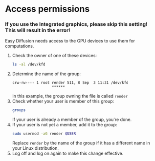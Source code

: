 # Access permissions
### If you use the Integrated graphics, please skip this setting! This will result in the error!

Easy Diffusion needs access to the GPU devices to use them for computations.
1. Check the owner of one of these devices:
    ```sh
    ls -al /dev/kfd
    ```
2. Determine the name of the group:
    ```
    crw-rw---- 1 root render 511, 0 Sep  3 11:31 /dev/kfd
                      ******
    ```
    In this example, the group owning the file is called `render`
3. Check whether your user is member of this group:
    ```sh
    groups
    ```
    If your user is already a member of the group, you're done.
4. If your user is not yet a member, add it to the group:
    ```sh
    sudo usermod -aG render $USER
    ```
    Replace `render` by the name of the group if it has a different name in your Linux distribution.
5. Log off and log on again to make this change effective.

